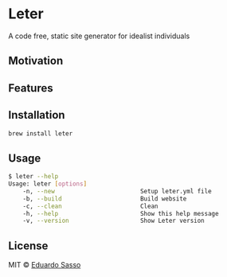 # Leter
A code free, static site generator for idealist individuals

## Motivation

## Features

## Installation

```bash
brew install leter
```

## Usage

```bash
$ leter --help
Usage: leter [options]
    -n, --new                        Setup leter.yml file
    -b, --build                      Build website
    -c, --clean                      Clean
    -h, --help                       Show this help message
    -v, --version                    Show Leter version
```

## License

MIT © [Eduardo Sasso](https://eduardosasso.github.io)
